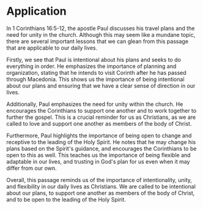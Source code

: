 # Application

In 1 Corinthians 16:5-12, the apostle Paul discusses his travel plans and the need for unity in the church. Although this may seem like a mundane topic, there are several important lessons that we can glean from this passage that are applicable to our daily lives.

Firstly, we see that Paul is intentional about his plans and seeks to do everything in order. He emphasizes the importance of planning and organization, stating that he intends to visit Corinth after he has passed through Macedonia. This shows us the importance of being intentional about our plans and ensuring that we have a clear sense of direction in our lives.

Additionally, Paul emphasizes the need for unity within the church. He encourages the Corinthians to support one another and to work together to further the gospel. This is a crucial reminder for us as Christians, as we are called to love and support one another as members of the body of Christ.

Furthermore, Paul highlights the importance of being open to change and receptive to the leading of the Holy Spirit. He notes that he may change his plans based on the Spirit's guidance, and encourages the Corinthians to be open to this as well. This teaches us the importance of being flexible and adaptable in our lives, and trusting in God's plan for us even when it may differ from our own.

Overall, this passage reminds us of the importance of intentionality, unity, and flexibility in our daily lives as Christians. We are called to be intentional about our plans, to support one another as members of the body of Christ, and to be open to the leading of the Holy Spirit.

